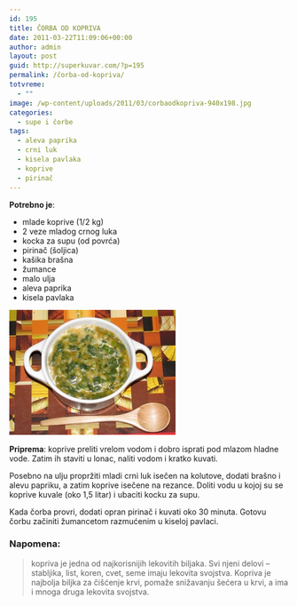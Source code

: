 ```yaml
---
id: 195
title: ČORBA OD KOPRIVA
date: 2011-03-22T11:09:06+00:00
author: admin
layout: post
guid: http://superkuvar.com/?p=195
permalink: /čorba-od-kopriva/
totvreme:
  - ""
image: /wp-content/uploads/2011/03/corbaodkopriva-940x198.jpg
categories:
  - supe i čorbe
tags:
  - aleva paprika
  - crni luk
  - kisela pavlaka
  - koprive
  - pirinač
---
```

**Potrebno je**:

  * mlade koprive (1/2 kg)
  * 2 veze mladog crnog luka
  * kocka za supu (od povrća)
  * pirinač (šoljica)
  * kašika brašna
  * žumance
  * malo ulja
  * aleva paprika
  * kisela pavlaka

[<img class="alignnone size-medium wp-image-9596" src="/wp-content/uploads/2011/03/corbaodkopriva-300x225.jpg" alt="corbaodkopriva" width="300" height="225" />](/wp-content/uploads/2011/03/corbaodkopriva-e1430748774143.jpg)

**Priprema**: koprive preliti vrelom vodom i dobro isprati pod mlazom hladne vode. Zatim ih staviti u lonac, naliti vodom i kratko kuvati.

Posebno na ulju propržiti mladi crni luk isečen na kolutove, dodati brašno i alevu papriku, a zatim koprive isečene na rezance. Doliti vodu u kojoj su se koprive kuvale (oko 1,5 litar) i ubaciti kocku za supu.

Kada čorba provri, dodati opran pirinač i kuvati oko 30 minuta. Gotovu čorbu začiniti žumancetom razmućenim u kiseloj pavlaci.

### Napomena:
> kopriva je jedna od najkorisnijih lekovitih biljaka. Svi njeni delovi &#8211; stabljika, list, koren, cvet, seme imaju lekovita svojstva. Kopriva je najbolja biljka za čišćenje krvi, pomaže snižavanju šećera u krvi, a ima i mnoga druga lekovita svojstva.